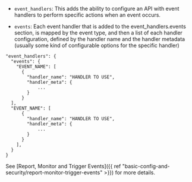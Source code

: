 ---
---

* `event_handlers`: This adds the ability to configure an API with event handlers to perform specific actions when an event occurs. 

* `events`: Each event handler that is added to the event_handlers.events section, is mapped by the event type, and then a list of each handler configuration, defined by the handler name and the handler metadata (usually some kind of configurable options for the specific handler)

```{.copyWrapper}
"event_handlers": {
  "events": {
    "EVENT_NAME": [
      {
        "handler_name": "HANDLER TO USE",
        "handler_meta": {
            ...
        }
      }
  ],
  "EVENT_NAME": [
      {
        "handler_name": "HANDLER TO USE",
        "handler_meta": {
            ...
        }
      }
    ],
  }
}
```

See [Report, Monitor and Trigger Events]({{ ref "basic-config-and-security/report-monitor-trigger-events" >}}) for more details.
